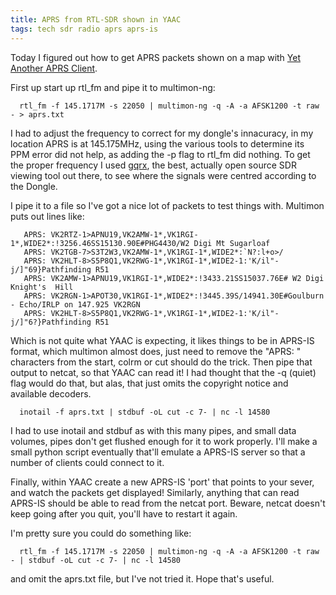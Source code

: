 ```yaml
---
title: APRS from RTL-SDR shown in YAAC
tags: tech sdr radio aprs aprs-is
---
```


Today I figured out how to get APRS packets shown on a map with [Yet Another APRS Client](http://www.findtheater.com/ka2ddo/YAAC.html).

First up start up rtl_fm and pipe it to multimon-ng:

      rtl_fm -f 145.1717M -s 22050 | multimon-ng -q -A -a AFSK1200 -t raw - > aprs.txt

I had to adjust the frequency to correct for my dongle's innacuracy, in my location APRS is at 145.175MHz, using the various tools to determine its PPM error did not help, as adding the -p flag to rtl_fm did nothing.  To get the proper frequency I used [gqrx](http://gqrx.de), the best, actually open source SDR viewing tool out there, to see where the signals were centred according to the Dongle.

I pipe it to a file so I've got a nice lot of packets to test things with. Multimon puts out lines like:


       APRS: VK2RTZ-1>APNU19,VK2AMW-1*,VK1RGI-1*,WIDE2*:!3256.46SS15130.90E#PHG4430/W2 Digi Mt Sugarloaf
       APRS: VK2TGB-7>S3T2W3,VK2AMW-1*,VK1RGI-1*,WIDE2*:`N?:l+o>/
       APRS: VK2HLT-8>S5P8Q1,VK2RWG-1*,VK1RGI-1*,WIDE2-1:'K/il"-j/]"69}Pathfinding R51
       APRS: VK2AMW-1>APNU19,VK1RGI-1*,WIDE2*:!3433.21SS15037.76E# W2 Digi  Knight's  Hill
       APRS: VK2RGN-1>APOT30,VK1RGI-1*,WIDE2*:!3445.39S/14941.30E#Goulburn - Echo/IRLP on 147.925 VK2RGN
       APRS: VK2HLT-8>S5P8Q1,VK2RWG-1*,VK1RGI-1*,WIDE2-1:'K/il"-j/]"6?}Pathfinding R51


Which is not quite what YAAC is expecting, it likes things to be in APRS-IS format, which multimon almost does, just need to remove the "APRS: " characters from the start, colrm or cut should do the trick. Then pipe that output to netcat, so that YAAC can read it! I had thought that the -q (quiet) flag would do that, but alas, that just omits the copyright notice and available decoders.


      inotail -f aprs.txt | stdbuf -oL cut -c 7- | nc -l 14580


I had to use inotail and stdbuf as with this many pipes, and small data volumes, pipes don't get flushed enough for it to work properly. I'll make a small python script eventually that'll emulate a APRS-IS server so that a number of clients could connect to it.

Finally, within YAAC create a new APRS-IS 'port' that points to your sever, and watch the packets get displayed!  Similarly, anything that can read APRS-IS should be able to read from the netcat port. Beware, netcat doesn't keep going after you quit, you'll have to restart it again.


I'm pretty sure you could do something like:

      rtl_fm -f 145.1717M -s 22050 | multimon-ng -q -A -a AFSK1200 -t raw - | stdbuf -oL cut -c 7- | nc -l 14580

and omit the aprs.txt file, but I've not tried it.  Hope that's useful.